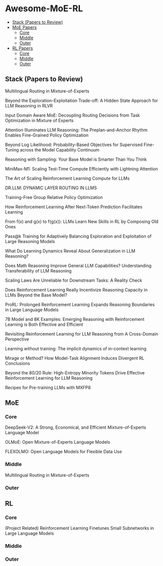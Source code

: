 # Awesome-MoE-RL

- [Stack (Papers to Review)](#stack-papers-to-review)
- [MoE Papers](#moe)
  - [Core](#core)
  - [Middle](#middle)
  - [Outer](#outer)
- [RL Papers](#rl)
  - [Core](#core-1)
  - [Middle](#middle-1)
  - [Outer](#outer-1)


## Stack (Papers to Review)
Multilingual Routing in Mixture-of-Experts

Beyond the Exploration-Exploitation Trade-off: A Hidden State Approach for LLM Reasoning in RLVR

Input Domain Aware MoE: Decoupling Routing Decisions from Task Optimization in Mixture of Experts

Attention Illuminates LLM Reasoning: The Preplan-and-Anchor Rhythm Enables Fine-Grained Policy Optimization

Beyond Log Likelihood: Probability-Based Objectives for Supervised Fine-Tuning across the Model Capability Continuum

Reasoning with Sampling: Your Base Model is Smarter Than You Think

MiniMax-M1: Scaling Test-Time Compute Efficiently with Lightning Attention

The Art of Scaling Reinforcement Learning Compute for LLMs

DR.LLM: DYNAMIC LAYER ROUTING IN LLMS

Training-Free Group Relative Policy Optimization

How Reinforcement Learning After Next-Token Prediction Facilitates Learning

From f(x) and g(x) to f(g(x)): LLMs Learn New Skills in RL by Composing Old Ones

Pass@k Training for Adaptively Balancing Exploration and Exploitation of Large Reasoning Models

What Do Learning Dynamics Reveal About Generalization in LLM Reasoning?

Does Math Reasoning Improve General LLM Capabilities? Understanding Transferability of LLM Reasoning

Scaling Laws Are Unreliable for Downstream Tasks: A Reality Check

Does Reinforcement Learning Really Incentivize Reasoning Capacity in LLMs Beyond the Base Model?

ProRL: Prolonged Reinforcement Learning Expands Reasoning Boundaries in Large Language Models

7B Model and 8K Examples: Emerging Reasoning with Reinforcement Learning is Both Effective and Efficient

Revisiting Reinforcement Learning for LLM Reasoning from A Cross-Domain Perspective

Learning without training: The implicit dynamics of in-context learning

Mirage or Method? How Model-Task Alignment Induces Divergent RL Conclusions

Beyond the 80/20 Rule: High-Entropy Minority Tokens Drive Effective Reinforcement Learning for LLM Reasoning

Recipes for Pre-training LLMs with MXFP8

## MoE 

### Core

DeepSeek-V2: A Strong, Economical, and Efficient Mixture-of-Experts Language Model

OLMoE: Open Mixture-of-Experts Language Models

FLEXOLMO: Open Language Models for Flexible Data Use

### Middle

Multilingual Routing in Mixture-of-Experts

### Outer


## RL

### Core

(Project Related) Reinforcement Learning Finetunes Small Subnetworks in Large Language Models

### Middle

### Outer

